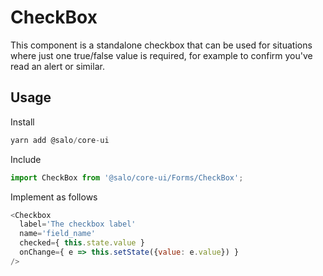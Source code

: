 # CheckBox

This component is a standalone checkbox that can be used for situations where just one true/false value is required, for example to confirm you've read an alert or similar.

## Usage

Install

```javascript
yarn add @salo/core-ui
```

Include

```javascript
import CheckBox from '@salo/core-ui/Forms/CheckBox';
```

Implement as follows

```javascript
<Checkbox 
  label='The checkbox label'
  name='field_name'
  checked={ this.state.value }
  onChange={ e => this.setState({value: e.value}) }
/>
```